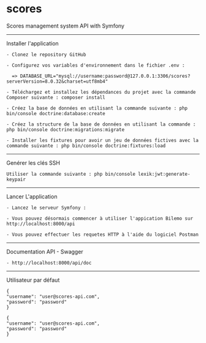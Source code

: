 # scores
Scores management system API with Symfony
<hr />

Installer l'application

    - Clonez le repository GitHub
    
    - Configurez vos variables d'environnement dans le fichier .env :    
      
      => DATABASE_URL="mysql://username:password@127.0.0.1:3306/scores?serverVersion=8.0.32&charset=utf8mb4"
      
    - Téléchargez et installez les dépendances du projet avec la commande Composer suivante : composer install
    
    - Créez la base de données en utilisant la commande suivante : php bin/console doctrine:database:create
    
    - Créez la structure de la base de données en utilisant la commande : php bin/console doctrine:migrations:migrate
    
    - Installer les fixtures pour avoir un jeu de données fictives avec la commande suivante : php bin/console doctrine:fixtures:load


<hr />

Genérer les clés SSH

    Utiliser la commande suivante : php bin/console lexik:jwt:generate-keypair

<hr />

Lancer L'application
	    
    - Lancez le serveur Symfony : 
    
    - Vous pouvez désormais commencer à utiliser l'appication Bilemo sur http://localhost:8000/api
    
    - Vous pouvez effectuer les requetes HTTP à l'aide du logiciel Postman  
    
<hr />

Documentation API - Swagger
	    
    - http://localhost:8000/api/doc
<hr />

Utilisateur par défaut
	    
    {
  	"username": "user@scores-api.com",
 	"password": "password"
	}

    {
  	"username": "user@scores-api.com",
 	"password": "password"
	}




